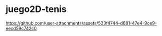 # juego2D-tenis


https://github.com/user-attachments/assets/533f4744-d681-47e4-9ce9-eecd59c742c0


